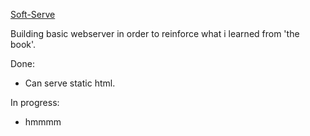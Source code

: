 [Soft-Serve](https://www.youtube.com/watch?v=z52kKE8qngs)

Building basic webserver in order to reinforce what i learned from 'the book'.

Done:
- Can serve static html.

In progress:
- hmmmm
